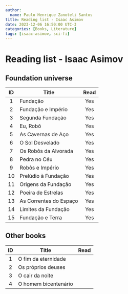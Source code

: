```yaml
---
author:
  name: Paulo Henrique Zanoteli Santos
title: Reading list - Isaac Asimov 
date: 2023-12-06 16:50:00 UTC-3
categories: [Books, Literature]
tags: [isaac-asimov, sci-fi]
---
```


# Reading list - Isaac Asimov

## Foundation universe

| ID  | Title                   | Read |
|:---:| ------------------------|:----:|
| 1   | Fundação                |  Yes |
| 2   | Fundação e Império      |  Yes |
| 3   | Segunda Fundação        |  Yes |
| 4   | Eu, Robô                |  Yes |
| 5   | As Cavernas de Aço      |  Yes |
| 6   | O Sol Desvelado         |  Yes |
| 7   | Os Robôs da Alvorada    |  Yes |
| 8   | Pedra no Céu            |  Yes |
| 9   | Robôs e Império         |  Yes |
| 10  | Prelúdio à Fundação     |  Yes |
| 11  | Origens da Fundação     |  Yes |
| 12  | Poeira de Estrelas      |  Yes |
| 13  | As Correntes do Espaço  |  Yes |
| 14  | Limites da Fundação     |  Yes |
| 15  | Fundação e Terra        |  Yes |

## Other books

| ID  | Title                | Read |
|:---:| -------------------- |:----:|
| 1   | O fim da eternidade  |      |
| 2   | Os próprios deuses   |      |
| 3   | O cair da noite      |      |
| 4   | O homem bicentenário |      |

